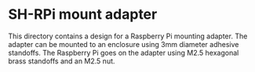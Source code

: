 # SH-RPi mount adapter

This directory contains a design for a Raspberry Pi mounting adapter. The adapter can be mounted to an enclosure using 3mm diameter adhesive standoffs. The Raspberry Pi goes on the adapter using M2.5 hexagonal brass standoffs and an M2.5 nut.
